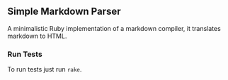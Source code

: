 ## Simple Markdown Parser

A minimalistic Ruby implementation of a markdown compiler, it translates markdown to HTML.

### Run Tests

To run tests just run `rake`.
